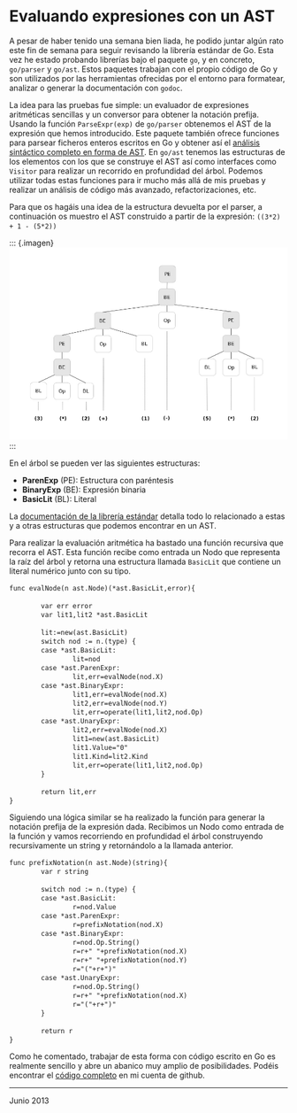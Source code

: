# Evaluando expresiones con un AST


A pesar de haber tenido una semana bien liada, he podido juntar algún rato este
fin de semana para seguir revisando la librería estándar de Go. Esta vez he
estado probando librerías bajo el paquete `go`, y en concreto, `go/parser` y
`go/ast`. Estos paquetes trabajan con el propio código de Go y son utilizados
por las herramientas ofrecidas por el entorno para formatear, analizar o generar
la documentación con `godoc`.

La idea para las pruebas fue simple: un evaluador de expresiones aritméticas
sencillas y un conversor para obtener la notación prefija. Usando la función
`ParseExpr(exp)` de `go/parser` obtenemos el AST de la expresión que hemos
introducido. Este paquete también ofrece funciones para parsear ficheros enteros
escritos en Go y obtener así el [análisis sintáctico completo en forma de AST](http://en.wikipedia.org/wiki/Abstract_syntax_tree). En
`go/ast` tenemos las estructuras de los elementos con los que se construye el
AST así como interfaces como `Visitor` para realizar un recorrido en profundidad
del árbol. Podemos utilizar todas estas funciones para ir mucho más allá de mis
pruebas y realizar un análisis de código más avanzado, refactorizaciones, etc.

Para que os hagáis una idea de la estructura devuelta por el parser, a
continuación os muestro el AST construido a partir de la expresión: `((3*2) + 1 - (5*2))`

::: {.imagen}
![](../img/ast.jpg)
:::

En el árbol se pueden ver las siguientes estructuras:

-   **ParenExp** (PE): Estructura con paréntesis
-   **BinaryExp** (BE): Expresión binaria
-   **BasicLit** (BL): Literal

La [documentación de la librería estándar](http://golang.org/pkg/go/ast) detalla todo lo relacionado a estas y a
otras estructuras que podemos encontrar en un AST.

Para realizar la evaluación aritmética ha bastado una función recursiva que
recorra el AST. Esta función recibe como entrada un Nodo que representa la raíz
del árbol y retorna una estructura llamada `BasicLit` que contiene un literal
numérico junto con su tipo.

    func evalNode(n ast.Node)(*ast.BasicLit,error){
    
            var err error
            var lit1,lit2 *ast.BasicLit
    
            lit:=new(ast.BasicLit)
            switch nod := n.(type) {
            case *ast.BasicLit:
                    lit=nod
            case *ast.ParenExpr:
                    lit,err=evalNode(nod.X)
            case *ast.BinaryExpr:
                    lit1,err=evalNode(nod.X)
                    lit2,err=evalNode(nod.Y)
                    lit,err=operate(lit1,lit2,nod.Op)
            case *ast.UnaryExpr:
                    lit2,err=evalNode(nod.X)
                    lit1=new(ast.BasicLit)
                    lit1.Value="0"
                    lit1.Kind=lit2.Kind
                    lit,err=operate(lit1,lit2,nod.Op)
            }
    
            return lit,err          
    }

Siguiendo una lógica similar se ha realizado la función para generar la notación
prefija de la expresión dada. Recibimos un Nodo como entrada de la función y
vamos recorriendo en profundidad el árbol construyendo recursivamente un string
y retornándolo a la llamada anterior. 

    func prefixNotation(n ast.Node)(string){
            var r string
    
            switch nod := n.(type) {
            case *ast.BasicLit:
                    r=nod.Value
            case *ast.ParenExpr:
                    r=prefixNotation(nod.X)
            case *ast.BinaryExpr:
                    r=nod.Op.String()
                    r=r+" "+prefixNotation(nod.X)
                    r=r+" "+prefixNotation(nod.Y)
                    r="("+r+")"
            case *ast.UnaryExpr:
                    r=nod.Op.String()
                    r=r+" "+prefixNotation(nod.X)
                    r="("+r+")"
            }
    
            return r
    }

Como he comentado, trabajar de esta forma con código escrito en Go es realmente
sencillo y abre un abanico muy amplio de posibilidades. Podéis encontrar el
[código completo](https://gist.github.com/sdemingo/5696459) en mi cuenta de github.



---

Junio 2013
